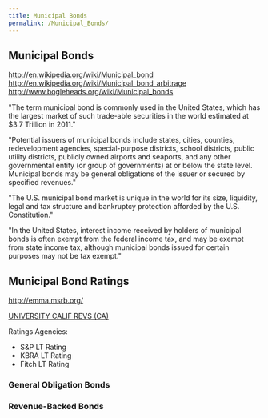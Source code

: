 ```yaml
---
title: Municipal Bonds
permalink: /Municipal_Bonds/
---
```


Municipal Bonds
---------------

<http://en.wikipedia.org/wiki/Municipal_bond> <http://en.wikipedia.org/wiki/Municipal_bond_arbitrage> <http://www.bogleheads.org/wiki/Municipal_bonds>

"The term municipal bond is commonly used in the United States, which has the largest market of such trade-able securities in the world estimated at $3.7 Trillion in 2011."

"Potential issuers of municipal bonds include states, cities, counties, redevelopment agencies, special-purpose districts, school districts, public utility districts, publicly owned airports and seaports, and any other governmental entity (or group of governments) at or below the state level. Municipal bonds may be general obligations of the issuer or secured by specified revenues."

"The U.S. municipal bond market is unique in the world for its size, liquidity, legal and tax structure and bankruptcy protection afforded by the U.S. Constitution."

"In the United States, interest income received by holders of municipal bonds is often exempt from the federal income tax, and may be exempt from state income tax, although municipal bonds issued for certain purposes may not be tax exempt."

Municipal Bond Ratings
----------------------

<http://emma.msrb.org/>

[UNIVERSITY CALIF REVS (CA)](http://emma.msrb.org/IssuerHomePage/Issuer?id=8C07C9720926098FE17365FA201DC05E&type=G)

Ratings Agencies:

-   S&P LT Rating
-   KBRA LT Rating
-   Fitch LT Rating

### General Obligation Bonds

### Revenue-Backed Bonds